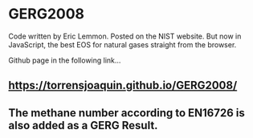 # GERG2008
Code written by Eric Lemmon. Posted on the NIST website. But now in JavaScript, the best EOS for natural gases straight from the browser.  

Github page in the following link...  
## https://torrensjoaquin.github.io/GERG2008/  

## The methane number according to EN16726 is also added as a GERG Result.
